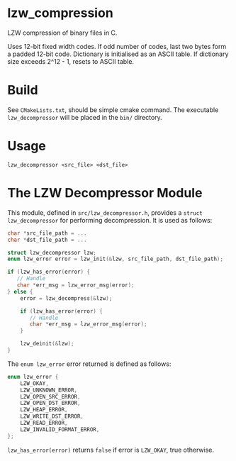 # lzw_compression
LZW compression of binary files in C.

Uses 12-bit fixed width codes. If odd number of codes, last two bytes form a padded 12-bit code.
Dictionary is initialised as an ASCII table.
If dictionary size exceeds 2^12 - 1, resets to ASCII table.

# Build
See `CMakeLists.txt`, should be simple cmake command. The executable `lzw_decompressor` will be placed in the `bin/` directory.

# Usage
`lzw_decompressor <src_file> <dst_file>`

# The LZW Decompressor Module

This module, defined in `src/lzw_decompressor.h`, provides a `struct lzw_decompressor` for performing decompression. It is used as follows:

```c
char *src_file_path = ...
char *dst_file_path = ...

struct lzw_decompressor lzw;
enum lzw_error error = lzw_init(&lzw, src_file_path, dst_file_path);

if (lzw_has_error(error) {
   // Handle
   char *err_msg = lzw_error_msg(error);
} else {
    error = lzw_decompress(&lzw);

    if (lzw_has_error(error) {
       // Handle
       char *err_msg = lzw_error_msg(error);
    }

    lzw_deinit(&lzw);
}

```

The `enum lzw_error` error returned is defined as follows:

```c
enum lzw_error {
    LZW_OKAY,
    LZW_UNKNOWN_ERROR,
    LZW_OPEN_SRC_ERROR,
    LZW_OPEN_DST_ERROR,
    LZW_HEAP_ERROR,
    LZW_WRITE_DST_ERROR,
    LZW_READ_ERROR,
    LZW_INVALID_FORMAT_ERROR,
};
```

`lzw_has_error(error)` returns `false` if error is `LZW_OKAY`, true otherwise.
